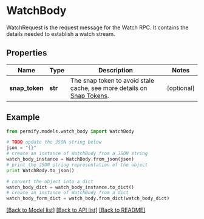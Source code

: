# WatchBody

WatchRequest is the request message for the Watch RPC. It contains the details needed to establish a watch stream.

## Properties

Name | Type | Description | Notes
------------ | ------------- | ------------- | -------------
**snap_token** | **str** | The snap token to avoid stale cache, see more details on [Snap Tokens](../../operations/snap-tokens). | [optional] 

## Example

```python
from permify.models.watch_body import WatchBody

# TODO update the JSON string below
json = "{}"
# create an instance of WatchBody from a JSON string
watch_body_instance = WatchBody.from_json(json)
# print the JSON string representation of the object
print WatchBody.to_json()

# convert the object into a dict
watch_body_dict = watch_body_instance.to_dict()
# create an instance of WatchBody from a dict
watch_body_form_dict = watch_body.from_dict(watch_body_dict)
```
[[Back to Model list]](../README.md#documentation-for-models) [[Back to API list]](../README.md#documentation-for-api-endpoints) [[Back to README]](../README.md)


